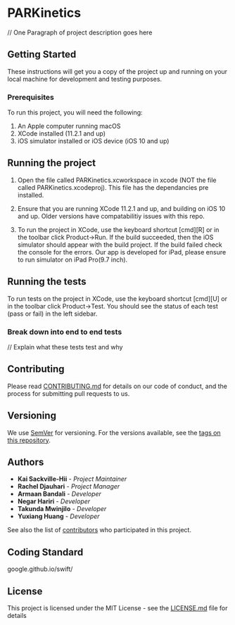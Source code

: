 # PARKinetics

// One Paragraph of project description goes here

## Getting Started

These instructions will get you a copy of the project up and running on your local machine for development and testing purposes.

### Prerequisites

To run this project, you will need the following:
1. An Apple computer running macOS
2. XCode installed (11.2.1 and up)
3. iOS simulator installed or iOS device (iOS 10 and up)

## Running the project

1. Open the file called PARKinetics.xcworkspace in xcode (NOT the file called PARKinetics.xcodeproj). This file has the dependancies pre installed.

2. Ensure that you are running XCode 11.2.1 and up, and building on iOS 10 and up. Older versions have compatabilitiy issues with this repo.

3. To run the project in XCode, use the keyboard shortcut [cmd][R] or in the toolbar click Product->Run. If the build succeeded, then the iOS simulator should appear with the build project. If the build failed check the console for the errors. Our app is developed for iPad, please ensure to run simulator on iPad Pro(9.7 inch). 

## Running the tests

To run tests on the project in XCode, use the keyboard shortcut [cmd][U] or in the toolbar click Product->Test. You should see the status of each test (pass or fail) in the left sidebar.

### Break down into end to end tests

// Explain what these tests test and why

## Contributing

Please read [CONTRIBUTING.md](https://gist.github.com/PurpleBooth/b24679402957c63ec426) for details on our code of conduct, and the process for submitting pull requests to us.

## Versioning

We use [SemVer](http://semver.org/) for versioning. For the versions available, see the [tags on this repository](https://github.com/your/project/tags). 

## Authors

* **Kai Sackville-Hii** - *Project Maintainer*
* **Rachel Djauhari** - *Project Manager*
* **Armaan Bandali** - *Developer*
* **Negar Hariri** - *Developer*
* **Takunda Mwinjilo** - *Developer*
* **Yuxiang Huang** - *Developer*

See also the list of [contributors](https://github.com/ksackvil/CMPT-275/graphs/contributors) who participated in this project.

## Coding Standard

google.github.io/swift/

## License

This project is licensed under the MIT License - see the [LICENSE.md](LICENSE.md) file for details
